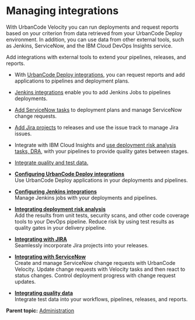 # Managing integrations

With UrbanCode Velocity you can run deployments and request reports based on your criterion from data retrieved from your UrbanCode Deploy environment. In addition, you can use data from other external tools, such as Jenkins, ServiceNow, and the IBM Cloud DevOps Insights service.

Add integrations with external tools to extend your pipelines, releases, and reports.

-   With [UrbanCode Deploy integrations](t_integration_UCD.md#), you can request reports and add applications to pipelines and deployment plans.
-   [Jenkins integrations](t_integration_Jenkins.md#) enable you to add Jenkins Jobs to pipelines deployments.
-    [Add ServiceNow tasks](c_integration_servicenow.md#) to deployment plans and manage ServiceNow change requests.
-   [Add Jira projects](c_integration_jira.md#) to releases and use the issue track to manage Jira issues.
-   Integrate with IBM Cloud Insights and [use deployment risk analysis tasks, DRA](c_integration_dra.md#), with your pipelines to provide quality gates between stages.
-   [Integrate quality and test data.](c_node_qualityData.md#)

-   **[Configuring UrbanCode Deploy integrations](../topics/t_integration_UCD.md)**  
Use UrbanCode Deploy applications in your deployments and pipelines.
-   **[Configuring Jenkins integrations](../topics/t_integration_Jenkins.md)**  
Manage Jenkins jobs with your deployments and pipelines.
-   **[Integrating deployment risk analysis](../topics/c_integration_dra.md)**  
Add the results from unit tests, security scans, and other code coverage tools to your DevOps pipeline. Reduce risk by using test results as quality gates in your delivery pipeline.
-   **[Integrating with JIRA](../topics/c_integration_jira.md)**  
Seamlessly incorporate Jira projects into your releases.
-   **[Integrating with ServiceNow](../topics/c_integration_servicenow.md)**  
Create and manage ServiceNow change requests with UrbanCode Velocity. Update change requests with Velocity tasks and then react to status changes. Control deployment progress with change request updates.
-   **[Integrating quality data](../topics/c_node_qualityData.md)**  
Integrate test data into your workflows, pipelines, releases, and reports.

**Parent topic:** [Administration](../topics/c_node_admin.md)

